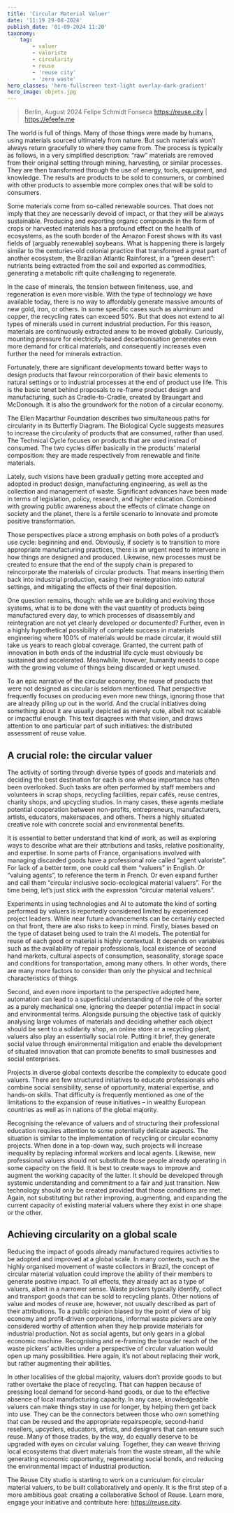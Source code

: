 ```yaml
---
title: 'Circular Material Valuer'
date: '11:19 29-08-2024'
publish_date: '01-09-2024 11:20'
taxonomy:
    tag:
        - valuer
        - valoriste
        - circularity
        - reuse
        - 'reuse city'
        - 'zero waste'
hero_classes: 'hero-fullscreen text-light overlay-dark-gradient'
hero_image: objets.jpg
---
```


> Berlin, August 2024
> Felipe Schmidt Fonseca
> https://reuse.city | https://efeefe.me

The world is full of things. Many of those things were made by humans, using materials sourced ultimately from nature. But such materials won’t always return gracefully to where they came from. The process is typically as follows, in a very simplified description: “raw” materials are removed from their original setting through mining, harvesting, or similar processes. They are then transformed through the use of energy, tools, equipment, and knowledge. The results are products to be sold to consumers, or combined with other products to assemble more complex ones that will be sold to consumers.

Some materials come from so-called renewable sources. That does not imply that they are necessarily devoid of impact, or that they will be always sustainable. Producing and exporting organic compounds in the form of crops or harvested materials has a profound effect on the health of ecosystems, as the south border of the Amazon Forest shows with its vast fields of (arguably renewable) soybeans. What is happening there is largely similar to the centuries-old colonial practice that transformed a great part of another ecosystem, the Brazilian Atlantic Rainforest, in a “green desert”: nutrients being extracted from the soil and exported as commodities, generating a metabolic rift quite challenging to regenerate. 

In the case of minerals, the tension between finiteness, use, and regeneration is even more visible. With the type of technology we have available today, there is no way to affordably generate massive amounts of new gold, iron, or others. In some specific cases such as aluminum and copper, the recycling rates can exceed 50%. But that does not extend to all types of minerals used in current industrial production. For this reason, materials are continuously extracted anew to be moved globally. Curiously, mounting pressure for electricity-based decarbonisation generates even more demand for critical materials, and consequently increases even further the need for minerals extraction.

Fortunately, there are significant developments toward better ways to design products that favour reincorporation of their basic elements to natural settings or to industrial processes at the end of product use life. This is the basic tenet behind proposals to re-frame product design and manufacturing, such as Cradle-to-Cradle, created by Braungart and McDonough. It is also the groundwork for the notion of a circular economy.

The Ellen Macarthur Foundation describes two simultaneous paths for circularity in its Butterfly Diagram. The Biological Cycle suggests measures to increase the circularity of products that are consumed, rather than used. The Technical Cycle focuses on products that are used instead of consumed. The two cycles differ basically in the products’ material composition: they are made respectively from renewable and finite materials.

Lately, such visions have been gradually getting more accepted and adopted in product design, manufacturing engineering, as well as the collection and management of waste. Significant advances have been made in terms of legislation, policy, research, and higher education. Combined with growing public awareness about the effects of climate change on society and the planet, there is a fertile scenario to innovate and promote positive transformation.

Those perspectives place a strong emphasis on both poles of a product’s use cycle: beginning and end. Obviously, if society is to transition to more appropriate manufacturing practices, there is an urgent need to intervene in how things are designed and produced. Likewise, new processes must be created to ensure that the end of the supply chain is prepared to reincorporate the materials of circular products. That means inserting them back into industrial production, easing their reintegration into natural settings, and mitigating the effects of their final deposition.

One question remains, though: while we are building and evolving those systems, what is to be done with the vast quantity of products being manufactured every day, to which processes of disassembly and reintegration are not yet clearly developed or documented? Further, even in a highly hypothetical possibility of complete success in materials engineering where 100% of materials would be made circular, it would still take us years to reach global coverage. Granted, the current path of innovation in both ends of the industrial life cycle must obviously be sustained and accelerated. Meanwhile, however, humanity needs to cope with the growing volume of things being discarded or kept unused.

To an epic narrative of the circular economy, the reuse of products that were not designed as circular is seldom mentioned. That perspective frequently focuses on producing even more new things, ignoring those that are already piling up out in the world. And the crucial initiatives doing something about it are usually depicted as merely cute, albeit not scalable or impactful enough. This text disagrees with that vision, and draws attention to one particular part of such initiatives: the distributed assessment of reuse value.

## A crucial role: the circular valuer

The activity of sorting through diverse types of goods and materials and deciding the best destination for each is one whose importance has often been overlooked. Such tasks are often performed by staff members and volunteers in scrap shops, recycling facilities, repair cafés, reuse centres, charity shops, and upcycling studios. In many cases, these agents mediate potential cooperation between non-profits, entrepreneurs, manufacturers, artists, educators, makerspaces, and others. Theirs a highly situated creative role with concrete social and environmental benefits.

It is essential to better understand that kind of work, as well as exploring ways to describe what are their attributions and tasks, relative positionality, and expertise. In some parts of France, organisations involved with managing discarded goods have a professional role called “agent valoriste”. For lack of a better term, one could call them “valuers” in English. Or “valuing agents”, to reference the term in French. Or even expand further and call them “circular inclusive socio-ecological material valuers”. For the time being, let’s just stick with the expression “circular material valuers”.

Experiments in using technologies and AI to automate the kind of sorting performed by valuers is reportedly considered limited by experienced project leaders. While near future advancements can be certainly expected on that front, there are also risks to keep in mind. Firstly, biases based on the type of dataset being used to train the AI models. The potential for reuse of each good or material is highly contextual. It depends on variables such as the availability of repair professionals, local existence of second hand markets, cultural aspects of consumption, seasonality, storage space and conditions for transportation, among many others. In other words, there are many more factors to consider than only the physical and technical characteristics of things.

Second, and even more important to the perspective adopted here, automation can lead to a superficial understanding of the role of the sorter as a purely mechanical one, ignoring the deeper potential impact in social and environmental terms. Alongside pursuing the objective task of quickly analysing large volumes of materials and deciding whether each object should be sent to a solidarity shop, an online store or a recycling plant, valuers also play an essentially social role. Putting it brief, they generate social value through environmental mitigation and enable the development of situated innovation that can promote benefits to small businesses and social enterprises.

Projects in diverse global contexts describe the complexity to educate good valuers. There are few structured initiatives to educate professionals who combine social sensibility, sense of opportunity, material expertise, and hands-on skills. That difficulty is frequently mentioned as one of the limitations to the expansion of reuse initiatives – in wealthy European countries as well as in nations of the global majority.

Recognising the relevance of valuers and of structuring their professional education requires attention to some potentially delicate aspects. The situation is similar to the implementation of recycling or circular economy projects. When done in a top-down way, such projects will increase inequality by replacing informal workers and local agents. Likewise, new professional valuers should not substitute those people already operating in some capacity on the field. It is best to create ways to improve and augment the working capacity of the latter. It should be developed through systemic understanding and commitment to a fair and just transition. New technology should only be created provided that those conditions are met. Again, not substituting but rather improving, augmenting, and expanding the current capacity of existing material valuers where they exist in one shape or the other.

## Achieving circularity on a global scale

Reducing the impact of goods already manufactured requires activities to be adopted and improved at a global scale. In many contexts, such as the highly organised movement of waste collectors in Brazil, the concept of circular material valuation could improve the ability of their members to generate positive impact. To all effects, they already act as a type of valuers, albeit in a narrower sense. Waste pickers typically identify, collect and transport goods that can be sold to recycling plants. Other notions of value and modes of reuse are, however, not usually described as part of their attributions. To a public opinion biased by the point of view of big economy and profit-driven corporations, informal waste pickers are only considered worthy of attention when they help provide materials for industrial production. Not as social agents, but only gears in a global economic machine. Recognising and re-framing the broader reach of the waste pickers’ activities under a perspective of circular valuation would open up many possibilities. Here again, it’s not about replacing their work, but rather augmenting their abilities.

In other localities of the global majority, valuers don’t provide goods to but rather overtake the place of recycling. That can happen because of pressing local demand for second-hand goods, or due to the effective absence of local manufacturing capacity. In any case, knowledgeable valuers can make things stay in use for longer, by helping them get back into use. They can be the connectors between those who own something that can be reused and the appropriate repairspeople, second-hand resellers, upcyclers, educators, artists, and designers that can ensure such reuse. Many of those trades, by the way, do equally deserve to be upgraded with eyes on circular valuing. Together, they can weave thriving local ecosystems that divert materials from the waste stream, all the while generating economic opportunity, regenerating social bonds, and reducing the environmental impact of industrial production.

The Reuse City studio is starting to work on a curriculum for circular material valuers, to be built collaboratively and openly. It is the first step of a more ambitious goal: creating a collaborative School of Reuse. Learn more, engage your initiative and contribute here: https://reuse.city. 